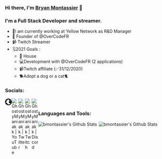 ### Hi there, I'm [Bryan Montassier][website] 👋

### I'm a Full Stack Developer and streamer.

- 🌋I am currently working at Yellow Network as R&D Manager
- 👑 Founder of @OverCodeFR
- 📹 Twitch Streamer
- 🗓2021 Goals : 
	- 🏡 House
	- 💻Development with @OverCodeFR (2 applications)
	- 📹Twitch affiliate (✅31/12/2020)
	- 🐕Adopt a dog or a cat🐈

### Socials:

[<img align="left" alt="bmontassier.fr" width="22px" src="https://raw.githubusercontent.com/iconic/open-iconic/master/svg/globe.svg" />][website]
[<img align="left" alt="GhostyManiakk | YouTube" width="22px" src="https://cdn.jsdelivr.net/npm/simple-icons@v3/icons/youtube.svg"/>][youtube]
[<img align="left" alt="GhostyManiakk | Twitter" width="22px" src="https://cdn.jsdelivr.net/npm/simple-icons@v3/icons/twitter.svg" />][twitter]
[<img align="left" alt="GhostyManiakk | Twitch" width="22px" src="https://cdn.jsdelivr.net/npm/simple-icons@v3/icons/twitch.svg" />][twitch]
[<img align="left" alt="GhostyManiakk | Discord" width="22px" src="https://cdn.jsdelivr.net/npm/simple-icons@v3/icons/discord.svg" />][discord]

<br />

### Languages and Tools:

<img align="left" alt="bmontassier's Github Stats" src="https://github-readme-stats.vercel.app/api/top-langs/?username=bmontassier&show_icons=true&hide_border=true&theme=radical" />
<img align="right" alt="bmontassier's Github Stats" src="https://github-readme-stats.vercel.app/api?username=bmontassier&show_icons=true&hide_border=true&theme=radical" />


[website]: https://bmontassier.fr
[youtube]: https://youtube.com/c/GhostyManiakk
[twitter]: https://twitter.com/ghostymaniakk
[twitch]: https://twitch.tv/GhostyManiakk
[discord]: GhostyManiakk#8670
[github]: https://www.github.com/bmontassier
